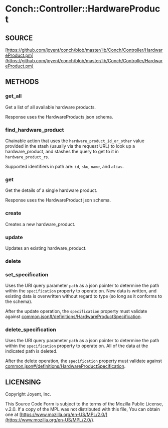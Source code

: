 # Conch::Controller::HardwareProduct

## SOURCE

[https://github.com/joyent/conch/blob/master/lib/Conch/Controller/HardwareProduct.pm](https://github.com/joyent/conch/blob/master/lib/Conch/Controller/HardwareProduct.pm)

## METHODS

### get\_all

Get a list of all available hardware products.

Response uses the HardwareProducts json schema.

### find\_hardware\_product

Chainable action that uses the `hardware_product_id_or_other` value provided in the stash
(usually via the request URL) to look up a hardware\_product, and stashes the query to get to it
in `hardware_product_rs`.

Supported identifiers in path are: `id`, `sku`, `name`, and `alias`.

### get

Get the details of a single hardware product.

Response uses the HardwareProduct json schema.

### create

Creates a new hardware\_product.

### update

Updates an existing hardware\_product.

### delete

### set\_specification

Uses the URI query parameter `path` as a json pointer to determine the path within the
`specification` property to operate on. New data is written, and existing data is overwritten
without regard to type (so long as it conforms to the schema).

After the update operation, the `specification` property must validate against
[common.json#/definitions/HardwareProductSpecification](../json-schema/common.json#/definitions/HardwareProductSpecification).

### delete\_specification

Uses the URI query parameter `path` as a json pointer to determine the path within the
`specification` property to operate on. All of the data at the indicated path is deleted.

After the delete operation, the `specification` property must validate against
[common.json#/definitions/HardwareProductSpecification](../json-schema/common.json#/definitions/HardwareProductSpecification).

## LICENSING

Copyright Joyent, Inc.

This Source Code Form is subject to the terms of the Mozilla Public License,
v.2.0. If a copy of the MPL was not distributed with this file, You can obtain
one at [https://www.mozilla.org/en-US/MPL/2.0/](https://www.mozilla.org/en-US/MPL/2.0/).

